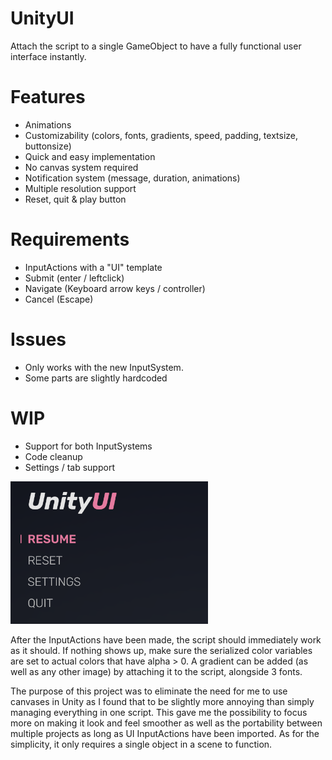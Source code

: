 # UnityUI
Attach the script to a single GameObject to have a fully functional user interface instantly.

# Features
* Animations
* Customizability (colors, fonts, gradients, speed, padding, textsize, buttonsize)
* Quick and easy implementation
* No canvas system required
* Notification system (message, duration, animations)
* Multiple resolution support
* Reset, quit & play button

# Requirements
* InputActions with a "UI" template
* Submit (enter / leftclick)
* Navigate (Keyboard arrow keys / controller)
* Cancel (Escape)

# Issues
* Only works with the new InputSystem.
* Some parts are slightly hardcoded

# WIP
* Support for both InputSystems
* Code cleanup
* Settings / tab support

![screenshot](screenshot.png)

After the InputActions have been made, the script should immediately work as it should. If nothing shows up, make sure the serialized color variables are set to actual colors that have alpha > 0. A gradient can be added (as well as any other image) by attaching it to the script, alongside 3 fonts. 

The purpose of this project was to eliminate the need for me to use canvases in Unity as I found that to be slightly more annoying than simply managing everything in one script. This gave me the possibility to focus more on making it look and feel smoother as well as the portability between multiple projects as long as UI InputActions have been imported. As for the simplicity, it only requires a single object in a scene to function.
